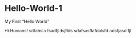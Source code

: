# Hello-World-1
My First "Hello World"

Hi Humans!
sdfahsla
fsadfjldsjflds
sdafsasflafdalsfd
adsfjasdlfjl
